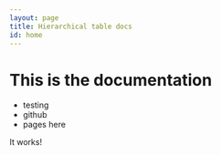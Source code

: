 ```yaml
---
layout: page
title: Hierarchical table docs
id: home
---
```


# This is the documentation

 * testing
 * github
 * pages here

It works!
